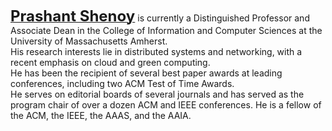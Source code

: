 <strong><a href="https://people.cs.umass.edu/~shenoy/index.html"><font size="5">Prashant Shenoy</font></a></strong> is currently a
Distinguished Professor and Associate Dean in the College of Information and Computer Sciences at the
University of Massachusetts Amherst.<br>
His research interests lie in distributed systems and networking, with a recent emphasis on cloud and green computing.<br>
He has been the recipient of several best paper awards at leading conferences, including two ACM Test of Time Awards.<br>
He serves on editorial boards of several journals and has served as the program chair of over a dozen ACM
and IEEE conferences. He is a fellow of the ACM, the IEEE, the AAAS, and the AAIA.